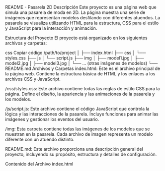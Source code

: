 
README - Pasarela 2D
Descripción
Este proyecto es una página web que simula una pasarela de moda en 2D. La página muestra una serie de imágenes que representan modelos desfilando con diferentes atuendos. La pasarela se visualiza utilizando HTML para la estructura, CSS para el estilo y JavaScript para la interacción y animación.

Estructura del Proyecto
El proyecto está organizado en los siguientes archivos y carpetas:

css
Copiar código
/path/to/project
│
├── index.html
├── css
│   └── styles.css
├── js
│   └── script.js
├── img
│   ├── model1.jpg
│   ├── model2.jpg
│   ├── model3.jpg
│   └── ... (otras imágenes de modelos)
└── README.md
Archivos y Carpetas
index.html: Este es el archivo principal de la página web. Contiene la estructura básica de HTML y los enlaces a los archivos CSS y JavaScript.

/css/styles.css: Este archivo contiene todas las reglas de estilo CSS para la página. Define el diseño, la apariencia y las animaciones de la pasarela y los modelos.

/js/script.js: Este archivo contiene el código JavaScript que controla la lógica y las interacciones de la pasarela. Incluye funciones para animar las imágenes y gestionar los eventos del usuario.

/img: Esta carpeta contiene todas las imágenes de los modelos que se muestran en la pasarela. Cada archivo de imagen representa un modelo diferente con un atuendo distinto.

README.md: Este archivo proporciona una descripción general del proyecto, incluyendo su propósito, estructura y detalles de configuración.

Contenido del Archivo index.html
